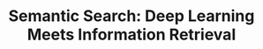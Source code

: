 ---
name: Colin Jemmott
email: cjemmott@gmail.com
photo: https://avatars.githubusercontent.com/u/43320559?v=4
website: https://www.cjemmott.com/
domain: B04
title: "Semantic Search: Deep Learning Meets Information Retrieval"
bio: "I'm a data scientist at Stitch Fix, where I build search and recommender systems.  It is extremely gratifying to use data and math to help so many people make better decisions."
description: "This section offers a hands-on exploration of semantic search, focusing on applications beyond traditional web search, such as code search, e-commerce, and file search. In the first quarter, students will reproduce results from a recent paper on semantic search for code, gaining practical experience in implementing state-of-the-art techniques. The second quarter will involve a group project, where students collaborate to develop their own innovative search solution in a domain of their choice. This capstone emphasizes the importance of constructing functional systems and applying the latest advancements in deep learning and large language models to improve search accuracy and efficiency. "
summer: "Please get a copy of \"AI-Powered Search\" by Trey Grainger, Doug Turnbull, and Max Irwin. The publisher, Manning, often has sales on the eBook.  I strongly recommend skimming the whole thing, but if you at lease look through Section 1 it will help us all have a shared foundation."
oldstudent: https://dsc-capstone.github.io/projects-2020-2021/#domain_04
prerequisites: None
time: Wednesday 9-10AM, In-Person 📍 HDSI 336
style: This section will be open-ended and ill-posed, meaning that you will need to first define and then solve the problems.  I will do everything I can to help you, but you will play a leading role in our collaboration.
seats: 8 
tag: Graphs and Deep Learning
---